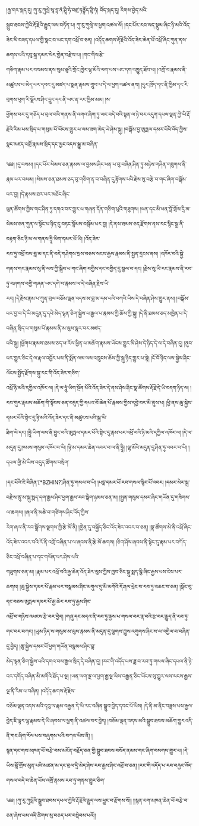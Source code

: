 ﻿  
།རྒྱ་གར་སྐད་དུ། ཀུ་རུ་ཀུལླེ་སཱ་དྷ་ནཾ་ཤྲཱི་ཧེ་བཛྲ་ཏནྟྲོད་ཌྷི་ཏཾ། བོད་སྐད་དུ། རིགས་བྱེད་མའི་  
སྒྲུབ་ཐབས་ཀྱེའི་རྡོ་རྗེའི་རྒྱུད་ལས་བཏོན་པ། ཀུ་རུ་ཀུལླེ་ལ་ཕྱག་འཚལ་ལོ། །དང་པོར་རབ་སད་སྣུམ་ཞིང་ཉི་མའི་འོད་ཟེར་མི་བཟད་དཔལ་གྱི་སྣང་བ་ཡང་དག་འཕྲོ་བ་ཅན། །འདོད་ཆགས་རྡོ་རྗེའི་འོད་ཟེར་ཆེན་པོ་འཕྲོ་ཞིང་ཀུན་ནས་ཆགས་པའི་དབུ་སྐྲ་དམར་སེར་གྱེན་བརྫེས་པ། །གང་གིས་རྩེ་  
གཅིག་རྣམ་པར་བསམས་ནས་སུམ་ཅུའི་གྲོང་ཁྱེར་ལྷ་མོའི་ལག་པས་ཡང་དག་འཁྱུད་ཐོབ་པ། །འགྲོ་བ་རྣམས་ནི་མཚུངས་པ་མེད་པར་དབང་དུ་མཛད་པ་སྨན་རྣམས་གྲུབ་པ་དེ་ལ་ཕྱག་འཚལ་ནས། །དུར་ཁྲོད་དང་ནི་ཁྱིམ་དང་རི་བྲགས་ཕུག་རི་ལྗོངས་ཤིང་དྲུང་དང་ནི་ཡང་ན་རང་ཁྱིམ་མམ། །ས་  
ཕྱོགས་བར་དུ་གཅོད་པ་བྲལ་བའི་གནས་ནི་འགའ་ཞིག་ཏུ་ཡང་བདེ་བའི་སྟན་ལ་ཉེ་བར་འདུག་དཔལ་ལྡན་ཀྱེ་ཡི་རྡོ་རྗེའི་རིམ་པས་སྲིད་པ་གསུམ་པོ་ཡོངས་གྱུར་པ་ལས་ཟག་མེད་ཡེ་ཤེས་སྐུ། །བསྒོམ་བྱ་ཨུཏྤལ་དམར་པོའི་འོད་ཀྱིས་སྣང་མཛད་འགྲོ་རྣམས་སྲིད་དང་མྱང་འདས་སྒྱུ་མ་བཞིན་  
  
༄༅། །དུ་བསམ། །དང་པོར་སེམས་ཅན་རྣམས་ལ་བྱམས་ཤིང་ཕན་པ་བུ་བཞིན་ཤིན་ཏུ་མཉེས་གཤིན་གཟུགས་ནི་རྣམ་པར་བསམ། །སེམས་ཅན་ཐམས་ཅད་བུ་གཅིག་ན་བ་བཞིན་དུ་རྟོགས་པའི་རྗེས་སུ་བརྩེ་བ་གང་ཞིག་བསྒོམ་པར་བྱ། །དེ་རྣམས་ཐར་པར་མཐོང་ཞིང་  
ཕུན་ཚོགས་ཀྱིས་གང་ཤིན་ཏུ་དགའ་བར་གྱུར་པ་གཞན་དོན་གཅིག་པུའི་གཟུགས། །ཕན་དང་མི་ཕན་བློ་གྲོས་དྲི་མ་སེམས་ཅན་ཀུན་ལ་སྟོང་པ་ཉིད་དུ་བཏང་སྙོམས་བསྒོམ་པར་བྱ། །དེ་ནས་ཐམས་ཅད་རྫོགས་ནས་རང་སྙིང་སྒྲ་ནི་བརྟག་ཅིང་ཉི་མ་ལ་གནས་ཧྲཱི་ཡིག་དམར་པོ་ཡི། །འོད་ཟེར་  
རབ་ཏུ་འཕྲོ་བས་བླ་མ་དང་ནི་བདེ་གཤེགས་སྲས་བཅས་སངས་རྒྱས་རྣམས་ནི་སྤྱན་དྲངས་ནས། །འཁོར་བའི་སྐྱེ་གནས་གང་རྣམས་སུ་ནི་ལས་ཀྱི་སྒྲིབ་པ་གང་ཞིག་བགྱིས་དང་བགྱིད་དུ་སྩལ་བ་དང། །རྗེས་སུ་ཡི་རང་རྣམས་ནི་རབ་ཏུ་བཤགས་བགྱི་གཞན་ཡང་དགེ་བ་རྣམས་ལ་དེ་བཞིན་རྗེས་ཡི་  
རང། །དེ་རྗེས་རྣམ་པ་ཀུན་བྲལ་བཅོམ་ལྡན་འདས་མ་བླ་མ་དམ་པའི་བཀའི་ཡིས་དེ་བཞིན་ཤེས་གྱུར་ནས། །བསྒོམ་པར་བྱ་བ་དེ་ཡི་མདུན་དུ་དཔེ་མེད་ལྷན་ཅིག་སྐྱེས་པ་རྒྱལ་པ་རྣམས་ཀྱི་ཆོས་ཀྱི་སྐུ། །དེ་ནི་ཐམས་ཅད་མཁྱེན་པ་དེ་བཞིན་སྲིད་པ་གསུམ་པོ་རྣམས་ནི་མ་ལུས་སྣར་བར་མཛད་  
པའི་སྐུ། །ཕྱོགས་རྣམས་ཐམས་ཅད་ཕ་རོལ་ཕྱིན་པ་མཆོག་རྣམས་ཡོངས་གྱུར་མི་ཤེས་དེ་ཉིད་དེ་ལ་དེ་བཞིན་དུ། །ནུབ་པར་གྱུར་ཅིང་དེ་ལ་རྣལ་འབྱོར་པས་ནི་སྨོན་ལམ་ལས་འཁྲུངས་ཆོས་ཀྱི་སྐུ་ཉིད་གྱུར་པ་སྟེ། །ངོ་བོ་ཉིད་ལས་སྐྱེས་ཤིང་ལོངས་སྤྱོད་རྫོགས་སྐུ་རང་གི་འོད་ཟེར་གཅིག་  
འཕྲོ་ཉི་མའི་དཀྱིལ་འཁོར་ལ། །དེ་ལ་ཧཱུཾ་ཡིག་སྔོན་པོའི་འོད་ཟེར་དེ་ནས་ཤེས་ཤིང་སྣ་ཚོགས་རྡོ་རྗེ་དེ་ཡི་བདག་ཉིད་ལ། །རབ་གུར་རྣམས་མཆོག་གི་སྟོབས་ཅན་བདུད་ཀྱི་དཔའ་བོ་ཆེན་པོ་རྣམས་ཀྱིས་དབྱེ་བར་མི་ནུས་པ། །ཕྱི་ནས་ཆུ་སྐྱེས་དམར་པོའི་སྟེང་དུ་ཉི་མའི་འོད་ཟེར་དང་ནི་མཚུངས་པའི་སྒྲ་ཡི་  
ཐིག་ལེ་དང། །ཧྲཱི་ཡིག་ལས་ནི་བྱུང་བའི་ཨུཏྤལ་དམར་པོའི་སྟེང་དུ་རྣམ་པར་འཕྲོ་བའི་ཉི་མའི་དཀྱིལ་འཁོར་ལ། །དེ་ལ་མདུན་དུ་ཁམས་གསུམ་འཁོར་བ་ཡི། །ཉི་མ་དམར་ཆེན་འབར་བ་ལ་ནི་ཧྲཱི། །ལྷ་མོའི་མདུན་དུ་ཤིན་ཏུ་འབར་བ་ཡི། །དཔལ་གྱི་མེ་ཡིས་བདུད་ཚོགས་བསྲེག་  
  
།དང་པོའི་ཇི་བིཞིན་[*BZHIN?]ཤིན་ཏུ་གསལ་བ་ཡི། །པདྨ་དམར་པོ་རབ་གསལ་སྙིང་པོ་འབར། །དམར་སེར་སྐྲ་བརྫེས་ནུ་མ་སྐུ་སྨད་དག་རྒྱས་ཤིང་ཕྱག་རྒྱས་རབ་སྒེག་ཉམས་ཅན་མ། །སྤྱན་གསུམ་དམར་ཞིང་གཡོན་དུ་གཟིགས་ལ་ཆགས། །ཞལ་ནི་མཆེ་བ་གཙིགས་ཤིང་འོད་ཀྱིས་  
རེག་ཞལ་ནི་རབ་སྒྲོགས་ལྗགས་ཀྱི་རྩེ་མོ་ནི། །གྱེན་དུ་བསྐྱོད་ཅིང་འོད་ཟེར་འབར་བ་ཅན། །སྣ་ཚོགས་མེ་ནི་འཕྲོ་ཞིང་འོད་ཟེར་འབར་བའི་རོ་ནི་འགྲོ་བཞིན་པ་ལ་ཞབས་ནི་རྩེ་མོ་ཆགས། །ཅིག་ཤོས་ཞབས་ནི་སྟེང་དུ་རྣམ་པར་བཀོད་ཅིང་འཕྲོ་བཞིན་པ་དང་གཡོན་པར་ཤེས་པའི་  
གཟུགས་ཅན་མ། །རྣམ་པར་འཕྲོ་བའི་རྒྱ་ཆེན་འོད་ཟེར་ལུས་ཀྱིས་ཁྱབ་ཅིང་སྐུ་སྨད་ལྕི་ཞིང་རྒྱས་པས་ངེས་པར་ཆགས། །ཆུ་སྐྱེས་དམར་པོ་རྣམ་པར་བསྣམས་ཤིང་མགུལ་དུ་མི་མགོའི་དོ་ཤལ་ཕྲེང་བ་རབ་ཏུ་འཆང་བ་ཅན། །སྡོང་བུ་དང་བཅས་ཨུཏྤལ་དམར་པོ་རྒྱ་ཆེར་རབ་ཏུ་རྒྱས་ཤིང་  
འཕྲོ་བ་གཉིས་འཕངས་རྩེ་བར་བྱེད། །གཞུ་དང་མདའ་ནི་རབ་ཏུ་རྒྱས་པ་གསལ་བར་རྣ་བའི་རྩ་བར་རྒྱུད་ནི་རབ་ཏུ་གང་བར་བཀང། །ཡུམ་ཉིད་ས་གསུམ་མ་ལུས་རྣམས་ནི་མདུན་དུ་ལྕགས་ཀྱུས་འགུགས་ཤིང་ས་ལ་འགྱེལ་བ་བཞིན་དུ་བྱེད། །ཆུ་སྐྱེས་དམར་པོ་ཕྱག་གཡོན་བསྣམས་ཤིང་བླ་  
མེད་ལྷན་ཅིག་སྐྱེས་པའི་དགའ་བས་རྒྱལ་སྲིད་དེ་བཞིན་དུ། །རང་གི་འདོད་པས་ཟླ་བ་རབ་ཏུ་གསལ་ཞིང་དཔལ་ནི་ཉེ་བར་དགོད་བཞིན་མི་མགོའི་ཐོད་པ་ལྔ། །ཡན་ལག་ལྔ་ལ་ཕྱག་རྒྱ་ལྔ་ཡིས་བརྒྱན་ཅིང་ཡོངས་སུ་གྱུར་ལས་སངས་རྒྱས་ལྔ་ནི་རིམ་པ་བཞིན། །འདོད་ཆགས་རྡོ་རྗེས་  
བཅོམ་ལྡན་འདས་མའི་དབུ་ལ་རྣམ་བརྒྱན་དེ་ཡི་རང་བཞིན་སྒྲུབ་བྱེད་དབང་པོ་ཡིས། །དེ་ནི་མ་ནིང་བཟླས་པས་རྒྱལ་བྱེད་ཇི་ལྟར་ལྷ་རྣམས་དེ་ཡི་ཞབས་ལ་ཕྱག་ནི་འཚལ་བར་བྱེད། །བཅོམ་ལྡན་འདས་མའི་སྒྲུབ་ཐབས་མཆོག་གྱུར་འདི་ནི་གང་ཞིག་རོལ་པས་བཞུགས་པའི་བཀའ་ཡིས་ནི། །  
སྙན་དང་གས་མཁན་པོ་བརྩེ་བས་མངོན་བརྗོད་ཅན་གྱི་སྒྲུབ་ཐབས་བསོད་ནམས་གང་ཞིག་བསགས་གྱུར་པ། །དེ་ཡིས་བློ་གྲོས་མུན་པའི་མཚན་མ་དང་བྲལ་དྲི་མེད་ཤེས་རབ་རྒྱས་ཤིང་འཕྲོ་བ་ཅན། །རང་གི་འདོད་པ་རབ་བརྐྱང་འོད་གསལ་བདེ་བ་ཆེན་པོས་འགྲོ་རྣམས་རབ་ཏུ་གནས་གྱུར་ཅིག་  
  
༄༅། །ཀུ་རུ་ཀུལླེའི་སྒྲུབ་ཐབས་དཔལ་ཀྱེའི་རྡོ་རྗེའི་རྒྱུད་ལས་ཕྱུང་བ་རྫོགས་སོ།། །།སྙན་ངག་མཁན་ཆེན་པོ་བརྩེ་བ་ཅན་ཞེས་པས་འདི་ཚིགས་སུ་བཅད་པར་བསྡེབས་པའོ།།  
  
  
